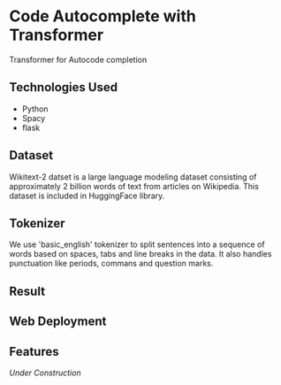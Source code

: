 # Code Autocomplete with Transformer

Transformer for Autocode completion

## Technologies Used
* Python 
* Spacy
* flask 

## Dataset
Wikitext-2 datset is a large language modeling dataset consisting of approximately 2 billion words of text from articles on Wikipedia. This dataset is included in HuggingFace library.

## Tokenizer
We use 'basic_english' tokenizer to split sentences into a sequence of words based on spaces, tabs and line breaks in the data. It also handles punctuation like periods, commans and question marks.

## Result


## Web Deployment


## Features 
*Under Construction*